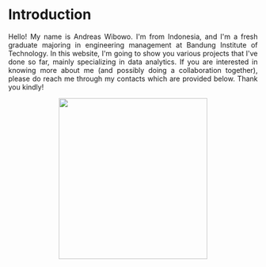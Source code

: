 <h1>Introduction</h1>
<p align="justify">
Hello! My name is Andreas Wibowo. I'm from Indonesia, and I'm a fresh graduate majoring in engineering management at Bandung Institute of Technology. In this website, I'm going to show you various projects that I've done so far, mainly specializing in data analytics. If you are interested in knowing more about me (and possibly doing a collaboration together), please do reach me through my contacts which are provided below. Thank you kindly!
</p>

<p align="center">
   <img src="https://user-images.githubusercontent.com/49559301/205840230-1c5a9b9b-2b3f-4612-86df-1d725aa70190.jpg" width="300" height="325" />
</p>
  
